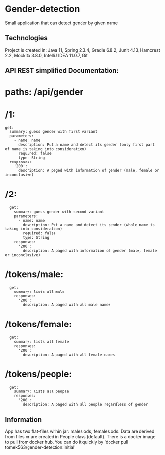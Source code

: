 # Gender-detection
Small application that can detect gender by given name

## Technologies
Project is created in: Java 11, Spring 2.3.4, Gradle 6.8.2, Junit 4.13, Hamcrest 2.2, Mockito 3.8.0, IntelliJ IDEA 11.0.7, Git

## API REST simplified Documentation:
# paths: /api/gender
#  /1:
    get:
      summary: guess gender with first variant
      parameters:
        - name: name
          description: Put a name and detect its gender (only first part of name is taking into consideration)
          required: false
          type: String
      responses:
        '200':
          description: A paged with information of gender (male, female or inconclusive)
#  /2: 
      get:
        summary: guess gender with second variant
        parameters:
          - name: name
            description: Put a name and detect its gender (whole name is taking into consideration)
            required: false
            type: String
        responses:
          '200':
            description: A paged with information of gender (male, female or inconclusive)
#  /tokens/male: 
      get:
        summary: lists all male
        responses:
          '200':
            description: A paged with all male names
# /tokens/female: 
      get:
        summary: lists all female
        responses:
          '200':
            description: A paged with all female names
# /tokens/people: 
      get:
        summary: lists all people
        responses:
          '200':
            description: A paged with all people regardless of gender
            
## Information
App has two flat-files within jar: males.ods, females.ods. Data are derived from files or are created in People class (default). There is a docker image to pull from docker hub. 
You can do it quickly by 'docker pull tomek563/gender-detection:initial'
